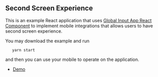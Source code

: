 ## Second Screen Experience
This is an example React application that uses [Global Input App React Component](https://github.com/global-input/global-input-react) to implement mobile integrations that allows users to have second screen experience.

You may download the example and run 
```
   yarn start
```
and then you can use your mobile to operate on the application.
   

* [Demo](https://globalinput.co.uk/global-input-app/video-player)
